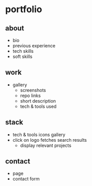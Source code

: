 # portfolio

## about

- bio
- previous experience
- tech skills
- soft skills

## work

- gallery
  - screenshots
  - repo links
  - short description
  - tech & tools used

## stack

- tech & tools icons gallery
- click on logo fetches search results
  - display relevant projects

## contact

- page
- contact form
